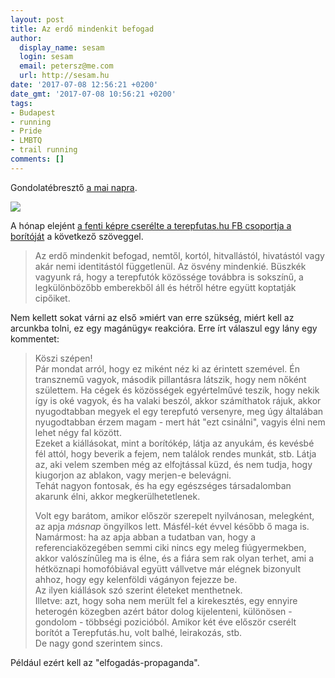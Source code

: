 ```yaml
---
layout: post
title: Az erdő mindenkit befogad
author:
  display_name: sesam
  login: sesam
  email: petersz@me.com
  url: http://sesam.hu
date: '2017-07-08 12:56:21 +0200'
date_gmt: '2017-07-08 10:56:21 +0200'
tags:
- Budapest
- running
- Pride
- LMBTQ
- trail running
comments: []
---
```


Gondolatébresztő [a mai napra](http://budapestpride.hu).

[![](http://sesam.hu/wp-content/uploads/2017/07/19732077_1450962781653144_423255757791710907_n-2.jpg)](https://www.facebook.com/TrailRunningHungary)

A hónap elejént [a fenti képre cserélte a terepfutas.hu FB csoportja a borítóját](https://www.facebook.com/TrailRunningHungary/photos/a.348290791920354.82113.348281938587906/1450962781653144/?type=3&theater) a következő szöveggel.

> Az erdő mindenkit befogad, nemtől, kortól, hitvallástól, hivatástól vagy akár nemi identitástól függetlenül. Az ösvény mindenkié. Büszkék vagyunk rá, hogy a terepfutók közössége továbbra is sokszínű, a legkülönbözőbb emberekből áll és hétről hétre együtt koptatják cipőiket.

Nem kellett sokat várni az első »miért van erre szükség, miért kell az arcunkba tolni, ez egy magánügy« reakcióra. Erre írt válaszul egy lány egy kommentet:

> Köszi szépen!  
>  Pár mondat arról, hogy ez miként néz ki az érintett szemével. Én transznemű vagyok, második pillantásra látszik, hogy nem nőként születtem. Ha cégek és közösségek egyértelművé teszik, hogy nekik így is oké vagyok, és ha valaki beszól, akkor számíthatok rájuk, akkor nyugodtabban megyek el egy terepfutó versenyre, meg úgy általában nyugodtabban érzem magam - mert hát "ezt csinálni", vagyis élni nem lehet négy fal között.  
>  Ezeket a kiállásokat, mint a borítókép, látja az anyukám, és kevésbé fél attól, hogy beverik a fejem, nem találok rendes munkát, stb. Látja az, aki velem szemben még az elfojtással küzd, és nem tudja, hogy kiugorjon az ablakon, vagy merjen-e belevágni.  
>  Tehát nagyon fontosak, és ha egy egészséges társadalomban akarunk élni, akkor megkerülhetetlenek.
> 
> Volt egy barátom, amikor először szerepelt nyilvánosan, melegként, az apja _másnap_ öngyilkos lett. Másfél-két évvel később ő maga is.  
>  Namármost: ha az apja abban a tudatban van, hogy a referenciaközegében semmi ciki nincs egy meleg fiúgyermekben, akkor valószínűleg ma is élne, és a fiára sem rak olyan terhet, ami a hétköznapi homofóbiával együtt vállvetve már elégnek bizonyult ahhoz, hogy egy kelenföldi vágányon fejezze be.  
>  Az ilyen kiállások szó szerint életeket menthetnek.  
>  Illetve: azt, hogy soha nem merült fel a kirekesztés, egy ennyire heterogén közegben azért bátor dolog kijelenteni, különösen - gondolom - többségi pozicióból. Amikor két éve először cserélt borítót a Terepfutás.hu, volt balhé, leirakozás, stb.  
>  De nagy gond szerintem sincs.

Például ezért kell az "elfogadás-propaganda".
